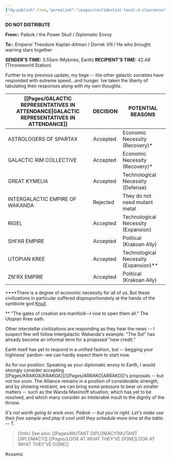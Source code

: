 ```yaml
---
{"dg-publish":true,"permalink":"/pages/confidential-level-4-clearance/","dgShowLocalGraph":true}
---
```



**DO NOT DISTRIBUTE**

**From::** Paibok / the Power Skull / Diplomatic Envoy

**To::** Emperor Theodore Kaplan-Altman / Dorrek VIll / He who brought warring stars together

**SENDER'S TIME:** 3.55am (Mykines, Earth) 
**RECIPIENT'S TIME:** 42.A8 (Throneworld Station)

Further to my previous update, my liege -- the other galactic societies have responded with extreme speed…and hunger. Ive taken the liberty of tabulating their responses along with my own thoughts.

| [[Pages/GALACTIC REPRESENTATIVES IN ATTENDANCE\|GALACTIC REPRESENTATIVES IN ATTENDANCE]] | DECISION | POTENTIAL REASONS                     |
| ------------------------------------------ | -------- | ------------------------------------- |
| ASTROLOGERS OF SPARTAX                     | Accepted | Economic Necessity (Recovery)*        |
| GALACTIC RIM COLLECTIVE                    | Accepted | Economic Necessity (Recovery)*        |
| GREAT KYMELIA                              | Accepted | Technological Necessity (Defense)        |
| INTERGALACTIC EMPIRE OF WAKANDA            | Rejected | They do not need mutant metal         |
| RIGEL                                      | Accepted | Technological Necessity (Expansion)   |
| SHI'AR EMPIRE                              | Accepted | Political (Krakoan Ally)              |
| UTOPIAN KREE                               | Accepted | Technological Necessity (Expansion)** |
| ZN'RX EMPIRE                               | Accepted | Political (Krakoan Ally)                                      |

****There is a degree of economic necessity for all of us. But these civilizations in particular suffered disproportionately at the hands of the symbiote god [Knull](https://marvel.fandom.com/wiki/Knull_(Earth-616)).

** "The gates of creation are manifold—I vow to open them all." The Utopian Kree oath.

Other interstellar civilizations are responding as they hear the news -- I suspect few will follow Intergalactic Wakanda's example. "The Sol" has already become an informal term for a proposed "new credit."

Earth itself has yet to respond in a unified fashion, but -- begging your highness' pardon--we can hardly expect them to start now.

As for our position: Speaking as your diplomatic envoy to Earth, I would strongly consider accepting [[Pages/KRAKOA\|KRAKOA]]/[[Pages/ARRAKO\|ARRAKO]]'s proposals -- but not too soon. The Alliance remains in a position of considerable strength, and by showing restraint, we can bring some pressure to bear on smaller matters -- such as the Wanda Maximoff situation, which has yet to be resolved, and which many consider an intolerable insult to the dignity of the throne.

*It's not worth going to work over, Paibok -- but you're right. Let's make use their free sample and play it cool until they schedule more time at the table. -- T.*

>[!info] See also:
>[[Pages/MUTANT DIPLOMACY\|MUTANT DIPLOMACY]]
>[[Pages/LOOK AT WHAT THEY'VE DONE\|LOOK AT WHAT THEY'VE DONE]]

#cosmic 
